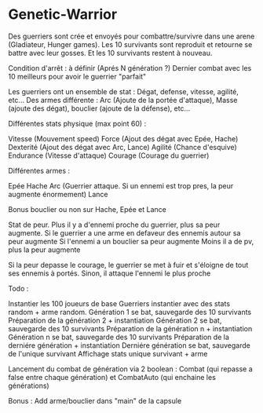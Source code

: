 # Genetic-Warrior

Des guerriers sont crée et envoyés pour combattre/survivre dans une arene (Gladiateur, Hunger games). 
Les 10 survivants sont reproduit et retourne se battre avec leur gosses. Et les 10 survivants restent à nouveau.

Condition d'arrêt : à définir (Aprés N génération ?)
Dernier combat avec les 10 meilleurs pour avoir le guerrier "parfait"

Les guerriers ont un ensemble de stat : Dégat, defense, vitesse, agilité, etc...
Des armes différente : Arc (Ajoute de la portée d'attaque), Masse (ajoute des dégat), bouclier (ajoute de la défense), etc...



Différentes stats physique (max point 60) :

Vitesse (Mouvement speed)
Force (Ajout des dégat avec Epée, Hache)
Dexterité (Ajout des dégat avec Arc, Lance)
Agilité (Chance d'esquive)
Endurance (Vitesse d'attaque)
Courage (Courage du guerrier)

Différentes armes :

Epée
Hache
Arc (Guerrier attaque. Si un ennemi est trop pres, la peur augmente énormement)
Lance

Bonus bouclier ou non sur Hache, Epée et Lance

Stat de peur.
Plus il y a d'ennemi proche du guerrier, plus sa peur augmente.
Si le guerrier a une arme en defaveur  des ennemis autour sa peur augmente
Si l'ennemi a un bouclier sa peur augmente
Moins il a de pv, plus la peur augmente

Si la peur depasse le courage, le guerrier se met à fuir et s'éloigne de tout ses ennemis à portés.
Sinon, il attaque l'ennemi le plus proche



Todo : 

Instantier les 100 joueurs de base
Guerriers instantier avec des stats random + arme random. 
Génération 1 se bat, sauvegarde des 10 survivants
Préparation de la génération 2 + instantiation
Génération 2 se bat, sauvegarde des 10 survivants
Préparation de la génération n + instantiation
Génération n se bat, sauvegarde des 10 survivants
Préparation de la derniére génération + instantiation
Derniére génération se bat, sauvegarde de l'unique survivant
Affichage stats unique survivant + arme

Lancement du combat de génération via 2 boolean : Combat (qui repasse a false entre chaque génération) et CombatAuto (qui enchaine les générations)

Bonus : Add arme/bouclier dans "main" de la capsule